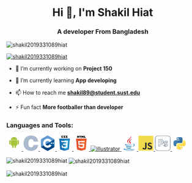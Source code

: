 <h1 align="center">Hi 👋, I'm Shakil Hiat</h1>
<h3 align="center">A developer From Bangladesh</h3>

<p align="left"> <img src="https://komarev.com/ghpvc/?username=shakil2019331089hiat&label=Profile%20views&color=0e75b6&style=flat" alt="shakil2019331089hiat" /> </p>

<p align="left"> <a href="https://github.com/ryo-ma/github-profile-trophy"><img src="https://github-profile-trophy.vercel.app/?username=shakil2019331089hiat" alt="shakil2019331089hiat" /></a> </p>

- 🔭 I’m currently working on **Project 150**

- 🌱 I’m currently learning **App developing**

- 📫 How to reach me **shakil89@student.sust.edu**

- ⚡ Fun fact **More footballer than developer**


<h3 align="left">Languages and Tools:</h3>
<p align="left"> <a href="https://developer.android.com" target="_blank"> <img src="https://raw.githubusercontent.com/devicons/devicon/master/icons/android/android-original-wordmark.svg" alt="android" width="40" height="40"/> </a> <a href="https://www.cprogramming.com/" target="_blank"> <img src="https://raw.githubusercontent.com/devicons/devicon/master/icons/c/c-original.svg" alt="c" width="40" height="40"/> </a> <a href="https://www.w3schools.com/cpp/" target="_blank"> <img src="https://raw.githubusercontent.com/devicons/devicon/master/icons/cplusplus/cplusplus-original.svg" alt="cplusplus" width="40" height="40"/> </a> <a href="https://www.w3schools.com/css/" target="_blank"> <img src="https://raw.githubusercontent.com/devicons/devicon/master/icons/css3/css3-original-wordmark.svg" alt="css3" width="40" height="40"/> </a> <a href="https://www.w3.org/html/" target="_blank"> <img src="https://raw.githubusercontent.com/devicons/devicon/master/icons/html5/html5-original-wordmark.svg" alt="html5" width="40" height="40"/> </a> <a href="https://www.adobe.com/in/products/illustrator.html" target="_blank"> <img src="https://www.vectorlogo.zone/logos/adobe_illustrator/adobe_illustrator-icon.svg" alt="illustrator" width="40" height="40"/> </a> <a href="https://www.java.com" target="_blank"> <img src="https://raw.githubusercontent.com/devicons/devicon/master/icons/java/java-original.svg" alt="java" width="40" height="40"/> </a> <a href="https://developer.mozilla.org/en-US/docs/Web/JavaScript" target="_blank"> <img src="https://raw.githubusercontent.com/devicons/devicon/master/icons/javascript/javascript-original.svg" alt="javascript" width="40" height="40"/> </a> <a href="https://www.photoshop.com/en" target="_blank"> <img src="https://raw.githubusercontent.com/devicons/devicon/master/icons/photoshop/photoshop-line.svg" alt="photoshop" width="40" height="40"/> </a> <a href="https://www.python.org" target="_blank"> <img src="https://raw.githubusercontent.com/devicons/devicon/master/icons/python/python-original.svg" alt="python" width="40" height="40"/> </a> </p>

<p><img align="left" src="https://github-readme-stats.vercel.app/api/top-langs?username=shakil2019331089hiat&show_icons=true&locale=en&layout=compact" alt="shakil2019331089hiat" /></p>

<p>&nbsp;<img align="center" src="https://github-readme-stats.vercel.app/api?username=shakil2019331089hiat&show_icons=true&locale=en" alt="shakil2019331089hiat" /></p>

<p><img align="center" src="https://github-readme-streak-stats.herokuapp.com/?user=shakil2019331089hiat&" alt="shakil2019331089hiat" /></p>
